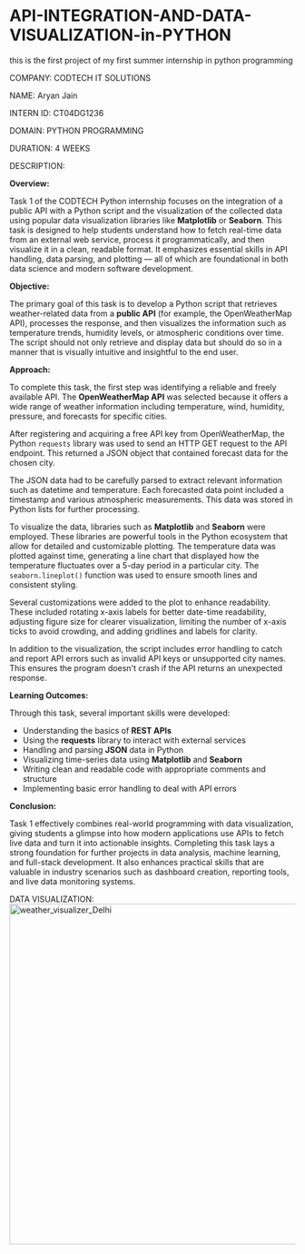 # API-INTEGRATION-AND-DATA-VISUALIZATION-in-PYTHON

this is the first project of my first summer internship in python programming

COMPANY: CODTECH IT SOLUTIONS

NAME: Aryan Jain

INTERN ID: CT04DG1236

DOMAIN: PYTHON PROGRAMMING

DURATION: 4 WEEKS

DESCRIPTION: 

**Overview:**

Task 1 of the CODTECH Python internship focuses on the integration of a public API with a Python script and the visualization of the collected data using popular data visualization libraries like **Matplotlib** or **Seaborn**. This task is designed to help students understand how to fetch real-time data from an external web service, process it programmatically, and then visualize it in a clean, readable format. It emphasizes essential skills in API handling, data parsing, and plotting — all of which are foundational in both data science and modern software development.

**Objective:**

The primary goal of this task is to develop a Python script that retrieves weather-related data from a **public API** (for example, the OpenWeatherMap API), processes the response, and then visualizes the information such as temperature trends, humidity levels, or atmospheric conditions over time. The script should not only retrieve and display data but should do so in a manner that is visually intuitive and insightful to the end user.

**Approach:**

To complete this task, the first step was identifying a reliable and freely available API. The **OpenWeatherMap API** was selected because it offers a wide range of weather information including temperature, wind, humidity, pressure, and forecasts for specific cities.

After registering and acquiring a free API key from OpenWeatherMap, the Python `requests` library was used to send an HTTP GET request to the API endpoint. This returned a JSON object that contained forecast data for the chosen city.

The JSON data had to be carefully parsed to extract relevant information such as datetime and temperature. Each forecasted data point included a timestamp and various atmospheric measurements. This data was stored in Python lists for further processing.

To visualize the data, libraries such as **Matplotlib** and **Seaborn** were employed. These libraries are powerful tools in the Python ecosystem that allow for detailed and customizable plotting. The temperature data was plotted against time, generating a line chart that displayed how the temperature fluctuates over a 5-day period in a particular city. The `seaborn.lineplot()` function was used to ensure smooth lines and consistent styling.

Several customizations were added to the plot to enhance readability. These included rotating x-axis labels for better date-time readability, adjusting figure size for clearer visualization, limiting the number of x-axis ticks to avoid crowding, and adding gridlines and labels for clarity.

In addition to the visualization, the script includes error handling to catch and report API errors such as invalid API keys or unsupported city names. This ensures the program doesn't crash if the API returns an unexpected response.

**Learning Outcomes:**

Through this task, several important skills were developed:

* Understanding the basics of **REST APIs**
* Using the **requests** library to interact with external services
* Handling and parsing **JSON** data in Python
* Visualizing time-series data using **Matplotlib** and **Seaborn**
* Writing clean and readable code with appropriate comments and structure
* Implementing basic error handling to deal with API errors


**Conclusion:**

Task 1 effectively combines real-world programming with data visualization, giving students a glimpse into how modern applications use APIs to fetch live data and turn it into actionable insights. Completing this task lays a strong foundation for further projects in data analysis, machine learning, and full-stack development. It also enhances practical skills that are valuable in industry scenarios such as dashboard creation, reporting tools, and live data monitoring systems.

DATA VISUALIZATION: <img width="1400" height="600" alt="weather_visualizer_Delhi" src="https://github.com/user-attachments/assets/d76bd066-4329-4b39-b4ab-2ecb9c21c81f" />

